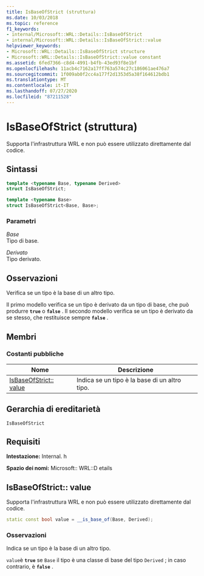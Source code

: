 ```yaml
---
title: IsBaseOfStrict (struttura)
ms.date: 10/03/2018
ms.topic: reference
f1_keywords:
- internal/Microsoft::WRL::Details::IsBaseOfStrict
- internal/Microsoft::WRL::Details::IsBaseOfStrict::value
helpviewer_keywords:
- Microsoft::WRL::Details::IsBaseOfStrict structure
- Microsoft::WRL::Details::IsBaseOfStrict::value constant
ms.assetid: 6fed7366-c8d4-4991-b4fb-43ed93f8e1bf
ms.openlocfilehash: 11acb4c7162a17ff763a574c27c186061ae476a7
ms.sourcegitcommit: 1f009ab0f2cc4a177f2d1353d5a38f164612bdb1
ms.translationtype: MT
ms.contentlocale: it-IT
ms.lasthandoff: 07/27/2020
ms.locfileid: "87211528"
---
```

# <a name="isbaseofstrict-structure"></a>IsBaseOfStrict (struttura)

Supporta l'infrastruttura WRL e non può essere utilizzato direttamente dal codice.

## <a name="syntax"></a>Sintassi

```cpp
template <typename Base, typename Derived>
struct IsBaseOfStrict;

template <typename Base>
struct IsBaseOfStrict<Base, Base>;
```

### <a name="parameters"></a>Parametri

*Base*<br/>
Tipo di base.

*Derivato*<br/>
Tipo derivato.

## <a name="remarks"></a>Osservazioni

Verifica se un tipo è la base di un altro tipo.

Il primo modello verifica se un tipo è derivato da un tipo di base, che può produrre **`true`** o **`false`** . Il secondo modello verifica se un tipo è derivato da se stesso, che restituisce sempre **`false`** .

## <a name="members"></a>Membri

### <a name="public-constants"></a>Costanti pubbliche

Nome                            | Descrizione
------------------------------- | --------------------------------------------------
[IsBaseOfStrict:: value](#value) | Indica se un tipo è la base di un altro tipo.

## <a name="inheritance-hierarchy"></a>Gerarchia di ereditarietà

`IsBaseOfStrict`

## <a name="requirements"></a>Requisiti

**Intestazione:** Internal. h

**Spazio dei nomi:** Microsoft:: WRL::D etails

## <a name="isbaseofstrictvalue"></a><a name="value"></a>IsBaseOfStrict:: value

Supporta l'infrastruttura WRL e non può essere utilizzato direttamente dal codice.

```cpp
static const bool value = __is_base_of(Base, Derived);
```

### <a name="remarks"></a>Osservazioni

Indica se un tipo è la base di un altro tipo.

`value`è **`true`** se `Base` il tipo è una classe di base del tipo `Derived` ; in caso contrario, è **`false`** .
